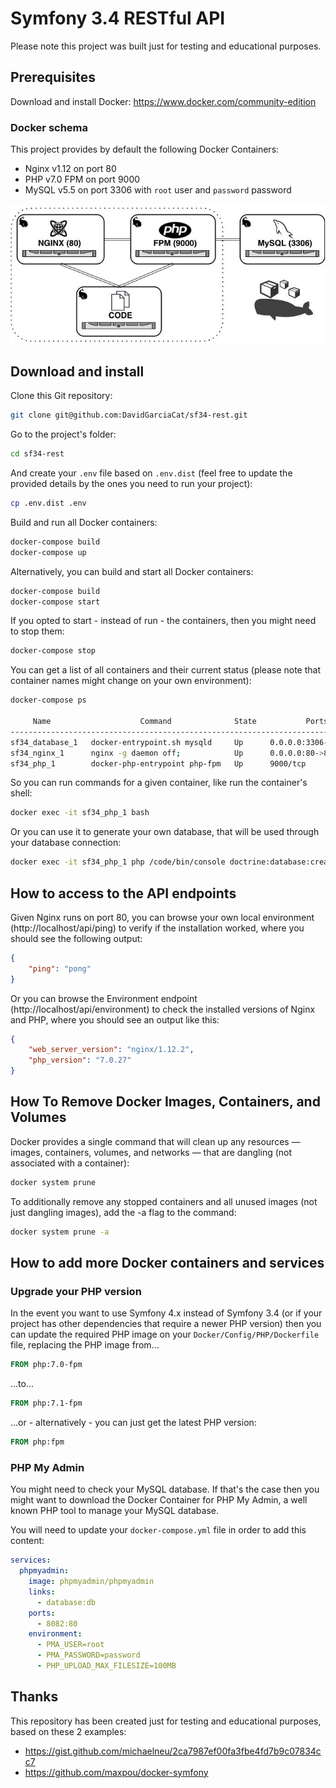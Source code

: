 # Symfony 3.4 RESTful API

Please note this project was built just for testing and educational purposes.

## Prerequisites

Download and install Docker: https://www.docker.com/community-edition

### Docker schema

This project provides by default the following Docker Containers:
- Nginx v1.12 on port 80
- PHP v7.0 FPM on port 9000
- MySQL v5.5 on port 3306 with `root` user and `password` password

![Docker Containers Schema](https://github.com/DavidGarciaCat/sf34-rest/blob/master/Docker/Resources/image/docker-containers-schema.jpg)

## Download and install

Clone this Git repository:

```bash
git clone git@github.com:DavidGarciaCat/sf34-rest.git
```

Go to the project's folder:

```bash
cd sf34-rest
```

And create your `.env` file based on `.env.dist` (feel free to update the provided details by the ones you need to run your project):

```bash
cp .env.dist .env
```

Build and run all Docker containers: 

```bash
docker-compose build
docker-compose up
```

Alternatively, you can build and start all Docker containers:

```bash
docker-compose build
docker-compose start
```

If you opted to start - instead of run - the containers, then you might need to stop them:

```bash
docker-compose stop
```

You can get a list of all containers and their current status (please note that container names might change on your own environment):

```bash
docker-compose ps

     Name                    Command              State           Ports
--------------------------------------------------------------------------------
sf34_database_1   docker-entrypoint.sh mysqld     Up      0.0.0.0:3306->3306/tcp
sf34_nginx_1      nginx -g daemon off;            Up      0.0.0.0:80->80/tcp
sf34_php_1        docker-php-entrypoint php-fpm   Up      9000/tcp
```

So you can run commands for a given container, like run the container's shell:

```bash
docker exec -it sf34_php_1 bash
```

Or you can use it to generate your own database, that will be used through your database connection:

```bash
docker exec -it sf34_php_1 php /code/bin/console doctrine:database:create --if-not-exists
```

## How to access to the API endpoints

Given Nginx runs on port 80, you can browse your own local environment (http://localhost/api/ping) to verify if the installation worked, where you should see the following output:

```json
{
    "ping": "pong"
}
```

Or you can browse the Environment endpoint (http://localhost/api/environment) to check the installed versions of Nginx and PHP, where you should see an output like this:

```json
{
    "web_server_version": "nginx/1.12.2",
    "php_version": "7.0.27"
}
```

## How To Remove Docker Images, Containers, and Volumes

Docker provides a single command that will clean up any resources — images, containers, volumes, and networks — that are dangling (not associated with a container):

```bash
docker system prune
```

To additionally remove any stopped containers and all unused images (not just dangling images), add the -a flag to the command:

```bash
docker system prune -a
```

## How to add more Docker containers and services

### Upgrade your PHP version

In the event you want to use Symfony 4.x instead of Symfony 3.4 (or if your project has other dependencies that require a newer PHP version) then you can update the required PHP image on your `Docker/Config/PHP/Dockerfile` file, replacing the PHP image from...

```dockerfile
FROM php:7.0-fpm
```

...to...

```dockerfile
FROM php:7.1-fpm
```

...or - alternatively - you can just get the latest PHP version:

```dockerfile
FROM php:fpm
```

### PHP My Admin

You might need to check your MySQL database. If that's the case then you might want to download the Docker Container for PHP My Admin, a well known PHP tool to manage your MySQL database.

You will need to update your `docker-compose.yml` file in order to add this content:

```yaml
services:
  phpmyadmin:
    image: phpmyadmin/phpmyadmin
    links:
      - database:db
    ports:
      - 8082:80
    environment:
      - PMA_USER=root
      - PMA_PASSWORD=password
      - PHP_UPLOAD_MAX_FILESIZE=100MB
```

## Thanks

This repository has been created just for testing and educational purposes, based on these 2 examples:
- https://gist.github.com/michaelneu/2ca7987ef00fa3fbe4fd7b9c07834cc7
- https://github.com/maxpou/docker-symfony
